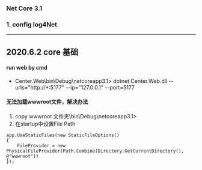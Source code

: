 ### Net Core 3.1

### 1. config log4Net
---
## 2020.6.2 core 基础
#### run web by cmd
- Center.Web\bin\Debug\netcoreapp3.1> dotnet Center.Web.dll --urls="http://*:5177" --ip="127.0.0.1"  --port=5177
#### 无法加载wwwroot文件，解决办法
1. copy wwwroot 文件夹\bin\Debug\netcoreapp3.1>
2. 在startup中设置File Path
```
app.UseStaticFiles(new StaticFileOptions()
{
    FileProvider = new PhysicalFileProvider(Path.Combine(Directory.GetCurrentDirectory(), @"wwwroot"))
});
   ```

